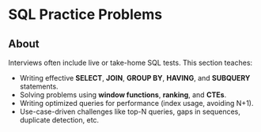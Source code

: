 # SQL Practice Problems

## About

Interviews often include live or take-home SQL tests. This section teaches:

* Writing effective **SELECT**, **JOIN**, **GROUP BY**, **HAVING**, and **SUBQUERY** statements.
* Solving problems using **window functions**, **ranking**, and **CTEs**.
* Writing optimized queries for performance (index usage, avoiding N+1).
* Use-case-driven challenges like top-N queries, gaps in sequences, duplicate detection, etc.
